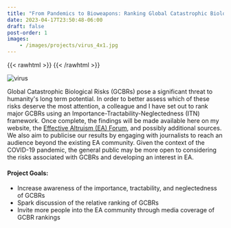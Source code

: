 ```yaml
---
title: "From Pandemics to Bioweapons: Ranking Global Catastrophic Biological Risks [In Progress]"
date: 2023-04-17T23:50:48-06:00
draft: false
post-order: 1
images: 
    - /images/projects/virus_4x1.jpg
---
```


{{< rawhtml >}}
    <style>
        .content {
            margin-top: -3rem}
    </style>
{{< /rawhtml >}}

![virus](/images/projects/virus_4x1.jpg)

Global Catastrophic Biological Risks (GCBRs) pose a significant threat to humanity's long term potential. In order to better assess which of these risks deserve the most attention, a colleague and I have set out to rank major GCBRs using an Importance-Tractability-Neglectedness (ITN) framework. Once complete, the findings will be made available here on my website, the [Effective Altruism (EA) Forum](https://forum.effectivealtruism.org/), and possibly additional sources. We also aim to publicise our results by engaging with journalists to reach an audience beyond the existing EA community. Given the context of the COVID-19 pandemic, the general public may be more open to considering the risks associated with GCBRs and developing an interest in EA.

#### Project Goals:
- Increase awareness of the importance, tractability, and neglectedness of GCBRs
- Spark discussion of the relative ranking of GCBRs
- Invite more people into the EA community through media coverage of GCBR rankings



